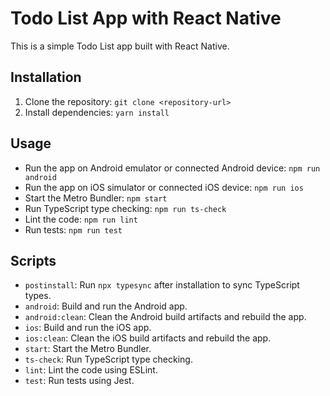 # Todo List App with React Native

This is a simple Todo List app built with React Native.

## Installation

1. Clone the repository: `git clone <repository-url>`
2. Install dependencies: `yarn install`

## Usage

- Run the app on Android emulator or connected Android device: `npm run android`
- Run the app on iOS simulator or connected iOS device: `npm run ios`
- Start the Metro Bundler: `npm start`
- Run TypeScript type checking: `npm run ts-check`
- Lint the code: `npm run lint`
- Run tests: `npm run test`

## Scripts

- `postinstall`: Run `npx typesync` after installation to sync TypeScript types.
- `android`: Build and run the Android app.
- `android:clean`: Clean the Android build artifacts and rebuild the app.
- `ios`: Build and run the iOS app.
- `ios:clean`: Clean the iOS build artifacts and rebuild the app.
- `start`: Start the Metro Bundler.
- `ts-check`: Run TypeScript type checking.
- `lint`: Lint the code using ESLint.
- `test`: Run tests using Jest.
